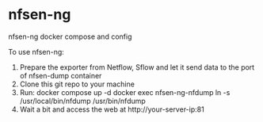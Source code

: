 # nfsen-ng
nfsen-ng docker compose and config

To use nfsen-ng:
1. Prepare the exporter from Netflow, Sflow and let it send data to the port of nfsen-dump container
2. Clone this git repo to your machine
3. Run:
   docker compose up -d
   docker exec nfsen-ng-nfdump ln -s /usr/local/bin/nfdump /usr/bin/nfdump
4. Wait a bit and access the web at  http://your-server-ip:81 
